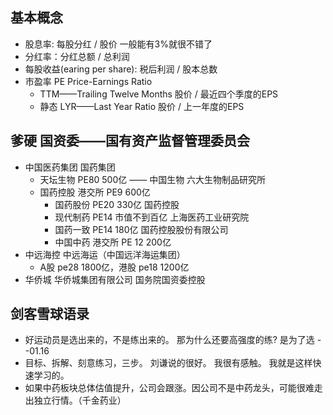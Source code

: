 ## 基本概念
+ 股息率: 每股分红 / 股价  一般能有3%就很不错了
+ 分红率：分红总额 / 总利润
+ 每股收益(earing per share): 税后利润 / 股本总数
+ 市盈率 PE Price-Earnings Ratio
  + TTM——Trailing Twelve Months 股价 / 最近四个季度的EPS
  + 静态 LYR——Last Year Ratio   股价 / 上一年度的EPS


## 爹硬 国资委——国有资产监督管理委员会
+ 中国医药集团 国药集团
  + 天坛生物 PE80 500亿 —— 中国生物 六大生物制品研究所
  + 国药控股 港交所 PE9 600亿
    + 国药股份 PE20 330亿 国药控股
    + 现代制药 PE14 市值不到百亿 上海医药工业研究院
    + 国药一致 PE14 180亿 国药控股股份有限公司
    + 中国中药 港交所 PE 12 200亿
+ 中远海控 中远海运（中国远洋海运集团）
  + A股 pe28 1800亿，港股 pe18 1200亿
+ 华侨城 华侨城集团有限公司 国务院国资委控股



## 剑客雪球语录
+ 好运动员是选出来的，不是练出来的。 那为什么还要高强度的练? 是为了选 --01.16
+ 目标、拆解、刻意练习，三步。 刘谦说的很好。 我很有感触。 我就是这样快速学习的。
+ 如果中药板块总体估值提升，公司会跟涨。因公司不是中药龙头，可能很难走出独立行情。（千金药业）
